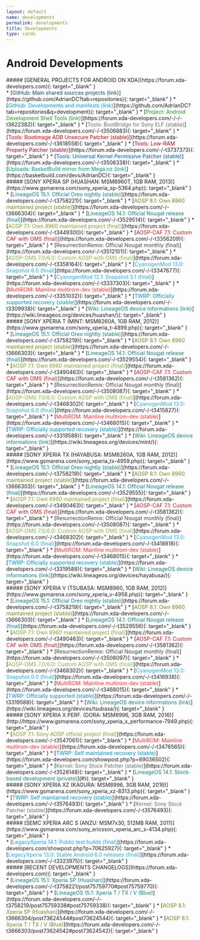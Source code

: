 ```yaml
---
layout: default
name: developments
permalink: developments
title: Developments
type: cards
---
```


# Android Developments

<div class="cards">

<div class="card">
##### [GENERAL PROJECTS FOR ANDROID ON XDA](https://forum.xda-developers.com){: target="_blank" }
<div class="card-divider"></div>
* [<span style="color:#0E485D">GitHub: Main shared sources projects (link)</span>](https://github.com/AdrianDC?tab=repositories){: target="_blank" }
* [<span style="color:#009CCC">GitHub: Developments and manifests (link)</span>](https://github.com/AdrianDC?tab=repositories&q=development){: target="_blank" }
* [<span style="color:#129E12">Project: Android Development Shell Tools (link)</span>](https://forum.xda-developers.com/-/-/-t3622382){: target="_blank" }
* [<span style="color:#6E6B6A">Tools: BootBridge for Sony ELF (stable)</span>](https://forum.xda-developers.com/-/-t3506883){: target="_blank" }
* [<span style="color:#C30000">Tools: Bootimage ADB Unsecure Patcher (stable)</span>](https://forum.xda-developers.com/-/-t3618558){: target="_blank" }
* [<span style="color:#AA0027">Tools: Low-RAM Property Patcher (stable)</span>](https://forum.xda-developers.com/-/-t3737373){: target="_blank" }
* [<span style="color:#0055AA">Tools: Universal Kernel Permissive Patcher (stable)</span>](https://forum.xda-developers.com/-/-t3506338){: target="_blank" }
* [<span style="color:#009688">Uploads: BasketBuild mirror from Mega.nz (link)</span>](https://basketbuild.com/devs/AdrianDC){: target="_blank" }
</div>

<div class="card">
##### [SONY XPERIA SP (HUASHAN: MSM8960T, 1GB RAM, 2013)](https://www.gsmarena.com/sony_xperia_sp-5364.php){: target="_blank" }
<div class="card-divider"></div>
* [<span style="color:#167C80">LineageOS 15.1: Official Oreo nightly (stable)</span>](https://forum.xda-developers.com/-/-t3758221){: target="_blank" }
* [<span style="color:#6C881D">AOSP 8.1: Own 8960 maintained project (stable)</span>](https://forum.xda-developers.com/-/-t3666304){: target="_blank" }
* [<span style="color:#167C80">LineageOS 14.1: Official Nougat release (final)</span>](https://forum.xda-developers.com/-/-t3529514){: target="_blank" }
* [<span style="color:#82A12B">AOSP 7.1: Own 8960 maintained project (final)</span>](https://forum.xda-developers.com/-/-t3449300){: target="_blank" }
* [<span style="color:#C11C1C">AOSP-CAF 7.1: Custom CAF with OMS (final)</span>](https://forum.xda-developers.com/-/-t3356209){: target="_blank" }
* [<span style="color:#424141">ResurrectionRemix: Official Nougat monthly (final)</span>](https://forum.xda-developers.com/-/-t3512101){: target="_blank" }
* [<span style="color:#85B348">AOSP-OMS 7.0/6.0: Custom AOSP with OMS (final)</span>](https://forum.xda-developers.com/-/-t3358164){: target="_blank" }
* [<span style="color:#27AAE1">CyanogenMod 13.0: Snapshot 6.0 (final)</span>](https://forum.xda-developers.com/-/-t3347677){: target="_blank" }
* [<span style="color:#27AAE1">CyanogenMod 12.1: Snapshot 5.1 (final)</span>](https://forum.xda-developers.com/-/-t3337303){: target="_blank" }
* [<span style="color:#F72F2F">MultiROM: Mainline multirom-dev (stable)</span>](https://forum.xda-developers.com/-/-t3351032){: target="_blank" }
* [<span style="color:#0090CA">TWRP: Officially supported recovery (stable)</span>](https://forum.xda-developers.com/-/-t3309938){: target="_blank" }
* [<span style="color:#167C80">Wiki: LineageOS device informations (link)</span>](https://wiki.lineageos.org/devices/huashan/){: target="_blank" }
</div>

<div class="card">
##### [SONY XPERIA T (MINT: MSM8260A, 1GB RAM, 2012)](https://www.gsmarena.com/sony_xperia_t-4899.php){: target="_blank" }
<div class="card-divider"></div>
* [<span style="color:#167C80">LineageOS 15.1: Official Oreo nightly (stable)</span>](https://forum.xda-developers.com/-/-t3758219){: target="_blank" }
* [<span style="color:#6C881D">AOSP 8.1: Own 8960 maintained project (stable)</span>](https://forum.xda-developers.com/-/-t3666303){: target="_blank" }
* [<span style="color:#167C80">LineageOS 14.1: Official Nougat release (final)</span>](https://forum.xda-developers.com/-/-t3529554){: target="_blank" }
* [<span style="color:#82A12B">AOSP 7.1: Own 8960 maintained project (final)</span>](https://forum.xda-developers.com/-/-t3490463){: target="_blank" }
* [<span style="color:#C11C1C">AOSP-CAF 7.1: Custom CAF with OMS (final)</span>](https://forum.xda-developers.com/-/-t3581362){: target="_blank" }
* [<span style="color:#424141">ResurrectionRemix: Official Nougat monthly (final)</span>](https://forum.xda-developers.com/-/-t3508087){: target="_blank" }
* [<span style="color:#85B348">AOSP-OMS 7.0/6.0: Custom AOSP with OMS (final)</span>](https://forum.xda-developers.com/-/-t3468302){: target="_blank" }
* [<span style="color:#27AAE1">CyanogenMod 13.0: Snapshot 6.0 (final)</span>](https://forum.xda-developers.com/-/-t3415827){: target="_blank" }
* [<span style="color:#F72F2F">MultiROM: Mainline multirom-dev (stable)</span>](https://forum.xda-developers.com/-/-t3468015){: target="_blank" }
* [<span style="color:#0090CA">TWRP: Officially supported recovery (stable)</span>](https://forum.xda-developers.com/-/-t3319588){: target="_blank" }
* [<span style="color:#167C80">Wiki: LineageOS device informations (link)</span>](https://wiki.lineageos.org/devices/mint/){: target="_blank" }
</div>

<div class="card">
##### [SONY XPERIA TX (HAYABUSA: MSM8260A, 1GB RAM, 2012)](https://www.gsmarena.com/sony_xperia_tx-4959.php){: target="_blank" }
<div class="card-divider"></div>
* [<span style="color:#167C80">LineageOS 15.1: Official Oreo nightly (stable)</span>](https://forum.xda-developers.com/-/-t3758219){: target="_blank" }
* [<span style="color:#6C881D">AOSP 8.1: Own 8960 maintained project (stable)</span>](https://forum.xda-developers.com/-/-t3666303){: target="_blank" }
* [<span style="color:#167C80">LineageOS 14.1: Official Nougat release (final)</span>](https://forum.xda-developers.com/-/-t3529555){: target="_blank" }
* [<span style="color:#82A12B">AOSP 7.1: Own 8960 maintained project (final)</span>](https://forum.xda-developers.com/-/-t3490463){: target="_blank" }
* [<span style="color:#C11C1C">AOSP-CAF 7.1: Custom CAF with OMS (final)</span>](https://forum.xda-developers.com/-/-t3581362){: target="_blank" }
* [<span style="color:#424141">ResurrectionRemix: Official Nougat monthly (final)</span>](https://forum.xda-developers.com/-/-t3508087){: target="_blank" }
* [<span style="color:#85B348">AOSP-OMS 7.0/6.0: Custom AOSP with OMS (final)</span>](https://forum.xda-developers.com/-/-t3468302){: target="_blank" }
* [<span style="color:#27AAE1">CyanogenMod 13.0: Snapshot 6.0 (final)</span>](https://forum.xda-developers.com/-/-t3418818){: target="_blank" }
* [<span style="color:#F72F2F">MultiROM: Mainline multirom-dev (stable)</span>](https://forum.xda-developers.com/-/-t3468015){: target="_blank" }
* [<span style="color:#0090CA">TWRP: Officially supported recovery (stable)</span>](https://forum.xda-developers.com/-/-t3319588){: target="_blank" }
* [<span style="color:#167C80">Wiki: LineageOS device informations (link)</span>](https://wiki.lineageos.org/devices/hayabusa/){: target="_blank" }
</div>

<div class="card">
##### [SONY XPERIA V (TSUBASA: MSM8960, 1GB RAM, 2012)](https://www.gsmarena.com/sony_xperia_v-4958.php){: target="_blank" }
<div class="card-divider"></div>
* [<span style="color:#167C80">LineageOS 15.1: Official Oreo nightly (stable)</span>](https://forum.xda-developers.com/-/-t3758219){: target="_blank" }
* [<span style="color:#6C881D">AOSP 8.1: Own 8960 maintained project (stable)</span>](https://forum.xda-developers.com/-/-t3666303){: target="_blank" }
* [<span style="color:#167C80">LineageOS 14.1: Official Nougat release (final)</span>](https://forum.xda-developers.com/-/-t3529556){: target="_blank" }
* [<span style="color:#82A12B">AOSP 7.1: Own 8960 maintained project (final)</span>](https://forum.xda-developers.com/-/-t3490463){: target="_blank" }
* [<span style="color:#C11C1C">AOSP-CAF 7.1: Custom CAF with OMS (final)</span>](https://forum.xda-developers.com/-/-t3581362){: target="_blank" }
* [<span style="color:#424141">ResurrectionRemix: Official Nougat monthly (final)</span>](https://forum.xda-developers.com/-/-t3508097){: target="_blank" }
* [<span style="color:#85B348">AOSP-OMS 7.0/6.0: Custom AOSP with OMS (final)</span>](https://forum.xda-developers.com/-/-t3468302){: target="_blank" }
* [<span style="color:#27AAE1">CyanogenMod 13.0: Snapshot 6.0 (final)</span>](https://forum.xda-developers.com/-/-t3416938){: target="_blank" }
* [<span style="color:#F72F2F">MultiROM: Mainline multirom-dev (stable)</span>](https://forum.xda-developers.com/-/-t3468015){: target="_blank" }
* [<span style="color:#0090CA">TWRP: Officially supported (stable)</span>](https://forum.xda-developers.com/-/-t3319588){: target="_blank" }
* [<span style="color:#167C80">Wiki: LineageOS device informations (link)</span>](https://wiki.lineageos.org/devices/tsubasa/){: target="_blank" }
</div>

<div class="card">
##### [SONY XPERIA X PERF. (DORA: MSM8996, 3GB RAM, 2016)](http://https://www.gsmarena.com/sony_xperia_x_performance-7949.php){: target="_blank" }
<div class="card-divider"></div>
* [<span style="color:#82A12B">AOSP 7.1: Sony AOSP official project (final)</span>](https://forum.xda-developers.com/-/-t3547061){: target="_blank" }
* [<span style="color:#F72F2F">MultiROM: Mainline multirom-dev (stable)</span>](https://forum.xda-developers.com/-/-t3476565){: target="_blank" }
* [<span style="color:#0090CA">TWRP: Self maintained recovery (stable)</span>](https://forum.xda-developers.com/showpost.php?p=69036502){: target="_blank" }
* [<span style="color:#6E6B6A">Kernel: Sony Stock Patcher (stable)</span>](https://forum.xda-developers.com/-/-t3528148){: target="_blank" }
* [<span style="color:#167C80">LineageOS 14.1: Stock-based development (private)</span>](#){: target="_blank" }
</div>

<div class="card">
##### [SONY XPERIA XZ (KAGURA: MSM8996, 3GB RAM, 2016)](https://www.gsmarena.com/sony_xperia_xz-8313.php){: target="_blank" }
<div class="card-divider"></div>
* [<span style="color:#0090CA">TWRP: Self maintained recovery (stable)</span>](https://forum.xda-developers.com/-/-t3576493){: target="_blank" }
* [<span style="color:#6E6B6A">Kernel: Sony Stock Patcher (stable)</span>](https://forum.xda-developers.com/-/-t3576493){: target="_blank" }
</div>

<div class="card">
##### [SEMC XPERIA ARC S (ANZU: MSM7x30, 512MB RAM, 2011)](https://www.gsmarena.com/sony_ericsson_xperia_arc_s-4134.php){: target="_blank" }
<div class="card-divider"></div>
* [<span style="color:#0DA8EF">LegacyXperia 14.1: Public test builds (final)</span>](https://forum.xda-developers.com/showpost.php?p=70625927){: target="_blank" }
* [<span style="color:#27AAE1">LegacyXperia 13.0: Stable Android 6.0 releases (final)</span>](https://forum.xda-developers.com/-/-t3323975){: target="_blank" }
</div>

<div class="card">
##### [RECENT DEVELOPMENTS CHANGELOGS](https://forum.xda-developers.com){: target="_blank" }
<div class="card-divider"></div>
* [<span style="color:#167C80">LineageOS 15.1: Xperia SP (Huashan)</span>](https://forum.xda-developers.com/-/-t3758221/post75759770#post75759770){: target="_blank" }
* [<span style="color:#167C80">LineageOS 15.1: Xperia T / TX / V (Blue)</span>](https://forum.xda-developers.com/-/-t3758219/post75759338#post75759338){: target="_blank" }
* [<span style="color:#6C881D">AOSP 8.1: Xperia SP (Huashan)</span>](https://forum.xda-developers.com/-/-t3666304/post73624544#post73624544){: target="_blank" }
* [<span style="color:#6C881D">AOSP 8.1: Xperia T / TX / V (Blue)</span>](https://forum.xda-developers.com/-/-t3666303/post73624542#post73624542){: target="_blank" }
</div>

</div>
